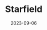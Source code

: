 ---
layout: post
date: 2023-09-06
title: Starfield
developer: Bethesda Game Studios
publisher: Bethesda Softworks
release_date: 2023-09-06
card-image: 0
banner-image: 2
banner-offset: 50
platforms: ["Xbox Series X/S", "PC"]
genres: ["Action RPG", "Open World", "Space Exploration"]
themes: ["Space", "Exploration", "RPG"]
engine: "Creation Engine 2"
photo_mode: true
photo_mode_features: ["Free Camera", "Filters", "Character Posing"]

# Keep the old image references for backward compatibility
card_image: 0
banner_image: 2
banner_offset: 50

trivia:
  - "Starfield is Bethesda Game Studios' first new intellectual property in over 25 years, following The Elder Scrolls and Fallout series."
  - "The game features over 1,000 explorable planets across 100 star systems, with both procedurally generated and handcrafted content."
---